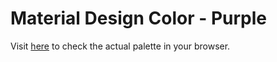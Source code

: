 Material Design Color - Purple
==========
Visit [here](http://sipapp.io/p/?id=10305) to check the actual palette in your browser.